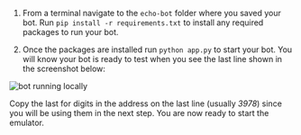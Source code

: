 <!-- Include under ## Start you bot H2 header -->

1. From a terminal navigate to the `echo-bot` folder where you saved your bot. Run `pip install -r requirements.txt` to install any required packages to run your bot.

2. Once the packages are installed run `python app.py` to start your bot. You will know your bot is ready to test when you see the last line shown in the screenshot below:

![bot running locally](../../../media/python/quickstart/bot-running-locally.png)

Copy the last for digits in the address on the last line (usually _3978_) since you will be using them in the next step. You are now ready to start the emulator.

